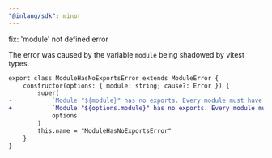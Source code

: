 ```yaml
---
"@inlang/sdk": minor
---
```


fix: 'module' not defined error

The error was caused by the variable `module` being shadowed by vitest types. 

```diff
export class ModuleHasNoExportsError extends ModuleError {
	constructor(options: { module: string; cause?: Error }) {
		super(
-			`Module "${module}" has no exports. Every module must have an "export default".`,
+			`Module "${options.module}" has no exports. Every module must have an "export default".`,
			options
		)
		this.name = "ModuleHasNoExportsError"
	}
}
```